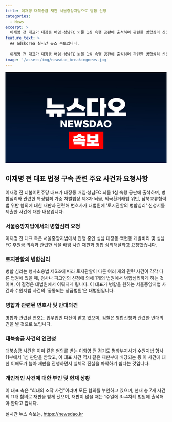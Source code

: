 ```yaml
---
title: 이재명 대북송금 재판 서울중앙지법으로 병합 신청
categories:
  - News
excerpt: >
  이재명 전 대표가 대장동 배임·성남FC 뇌물 1심 속행 공판에 출석하며 관련한 병합심리 신청서를 법원에 제출하여 관심이 집중되고 있다. 이에 대해 검찰은 반대 의견을 제출할 예정이며, 이 대표는 현재 총 7개 사건의 11개 혐의로 재판을 받고 있다. 이사건은 대중들의 호기심과 주목을 끌고 있는 중요한 사안으로, 계속해서 주목받을 것으로 보인다.
feature_text: >
  ## adskorea 실시간 뉴스 속보입니다.

  이재명 전 대표가 대장동 배임·성남FC 뇌물 1심 속행 공판에 출석하며 관련한 병합심리 신청서를 법원에 제출하여 관심이 집중되고 있다. 이에 대해 검찰은 반대 의견을 제출할 예정이며, 이 대표는 현재 총 7개 사건의 11개 혐의로 재판을 받고 있다. 이사건은 대중들의 호기심과 주목을 끌고 있는 중요한 사안으로, 계속해서 주목받을 것으로 보인다.
image: '/assets/img/newsdao_breakingnews.jpg'
---
```


<p><img src="/assets/img/newsdao_breakingnews.jpg" alt="adskorea 속보" /></p>

<h2 data-ke-size="size26">이재명 전 대표 법정 구속 관련 주요 사건과 요청사항</h2>

<p data-ke-size="size16">이재명 전 더불어민주당 대표가 대장동 배임·성남FC 뇌물 1심 속행 공판에 출석하며, 병합심리와 관련한 특정범죄 가중 처벌법상 제3자 뇌물, 외국환거래법 위반, 남북교류협력법 위반 혐의에 대한 재판과 관련해 변호사가 대법원에 '토지관할의 병합심리' 신청서를 제출한 사건에 대한 내용입니다.</p>

<h3 data-ke-size="size24">서울중앙지법에서의 병합심리 요청</h3>

<p data-ke-size="size16">이재명 전 대표 측은 서울중앙지법에서 진행 중인 성남 대장동·백현동 개발비리 및 성남FC 후원금 의혹과 관련한 뇌물·배임 사건 재판과 병합 심리해달라고 요청했습니다.</p>

<h3 data-ke-size="size24">토지관할의 병합심리</h3>

<p data-ke-size="size16">병합 심리는 형사소송법 제6조에 따라 토지관할이 다른 여러 개의 관련 사건이 각각 다른 법원에 있을 때, 검사나 피고인의 신청에 의해 1개의 법원에서 병합심리하게 하는 것이며, 이 결정은 대법원에서 이뤄지게 됩니다. 이 대표가 병합을 원하는 서울중앙지법 사건과 수원지법 사건의 '공통되는 상급법원'은 대법원입니다.</p>

<h3 data-ke-size="size24">병합과 관련된 변호사 및 반대의견</h3>

<p data-ke-size="size16">병합과 관련된 변호는 법무법인 다산이 맡고 있으며, 검찰은 병합신청과 관련한 반대의견을 낼 것으로 보입니다.</p>

<h3 data-ke-size="size24">대북송금 사건의 연관성</h3>

<p data-ke-size="size16">대북송금 사건은 이미 같은 혐의를 받는 이화영 전 경기도 평화부지사가 수원지법 형사11부에서 1심 판단을 받았고, 이 대표 사건 역시 같은 재판부에 배당되는 등 이 사건에 대한 이해도가 높아 재판을 진행하면서 실체적 진실을 파악하기 쉽다는 것입니다.</p>

<h3 data-ke-size="size24">개인적인 사건에 대한 부인 및 현재 상황</h3>

<p data-ke-size="size16">이 대표 측은 “희대의 조작 사건”이라며 모든 혐의를 부인하고 있으며, 현재 총 7개 사건의 11개 혐의로 재판을 받게 됐으며, 재판이 많을 때는 1주일에 3~4차례 법원에 출석해야 한다고 합니다.</p>
실시간 뉴스 속보는, <a href="https://newsdao.kr" rel="dofollow">https://newsdao.kr</a>


